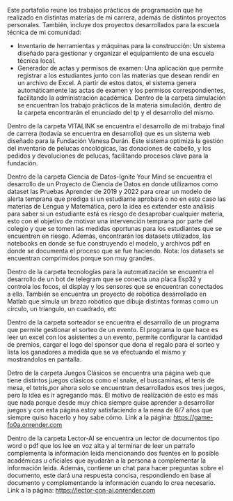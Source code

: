 Este portafolio reúne los trabajos prácticos de programación que he realizado en distintas materias de mi carrera, además de distintos proyectos personales. También, incluye dos proyectos desarrollados para la escuela técnica de mi comunidad:
* Inventario de herramientas y máquinas para la construcción: Un sistema diseñado para gestionar y organizar el equipamiento de una escuela técnica local.
* Generador de actas y permisos de examen: Una aplicación que permite registrar a los estudiantes junto con las materias que desean rendir en un archivo de Excel. A partir de estos datos, el sistema genera automáticamente las actas de examen y los permisos correspondientes, facilitando la administración académica. 
Dentro de la carpeta simulación se encuentran los trabajo prácticos de la materia simulación, dentro de la carpeta encontrarán el enunciado del tp y el desarrollo del mismo.

Dentro de la carpeta VITALINK se encuentra el desarrollo de mi trabajo final de carrera (todavia se encuentra en desarrollo) que es un sistema web diseñado para la Fundación Vanesa Durán. Este sistema optimiza la gestión del inventario de pelucas oncológicas, las donaciones de cabello, y los pedidos y devoluciones de pelucas, facilitando procesos clave para la fundación.

Dentro de la carpeta Ciencia de Datos-Ignite Your Mind se encuentra el desarrollo de un Proyecto de Ciencia de Datos en donde utilizamos como dataset las Pruebas Aprender de 2019 y 2022 para crear un modelo de alerta temprana que prediga si un estudiante aprobará o no en este caso las materias de Lengua y Matemática, pero la idea es extender este análisis para saber si un estudiante está es riesgo de desaprobar cualquier materia, esto con el objetivo de motivar una intervención temprana por parte del colegio y que se tomen las medidas oportunas para los estudiantes que se encuentren en riesgo. Además, encontrarán los datasets utilizados, las notebooks en donde se fue construyendo el modelo, y archivos pdf en donde se documenta el proceso que se fue haciendo. Nota: los datasets se encuentran comprimidos porque son muy grandes. 

Dentro de la carpeta tecnologías para la automatización se encuentra el desarrollo de un bot de telegram que se conecta una placa Esp32 y controla los focos, el display y los sensores que se encuentran conectados a ella. También se encuentra un proyecto de robótica desarrollado en Matlab que simula un brazo robótico que dibuja distintas formas como un circulo, un triangulo, un cuadrado, etc

Dentro de la carpeta sorteador se encuentra el desarrollo de un programa que permite gestionar el sorteo de un evento. El programa lo que hace es leer un excel con los asistentes a un evento, permite configurar la cantidad de premios, cargar el logo del sponsor que dona el regalo para el sorteo y lista los ganadores a medida que se va efectuando el mismo y mostrandolos en pantalla.

Detro de la carpeta Juegos Clásicos se encuentra una página web que tiene distintos juegos clásicos como el snake, el buscaminas, el tenis de mesa, el tetris,por ahora solo se encuentran desarrollados esos tres juegos, pero la idea es ir agregando más. El motivo de realización de esto es más que nada porque desde muy chica siempre quise aprender a desarrollar juegos y con esta página estoy satisfaciendo a la nena de 6/7 años que siempre quiso hacerlo y hoy sabe cómo. Link a la página: https://game-fo0a.onrender.com  

Dentro de la carpeta Lector-AI se encuentra un lector de documentos tipo word o pdf que los lee en voz alta y al terminar de leer un parrafo complementa la información leida mencionando dos fuentes en lo posible académicas u oficiales que ayudarán a la persona a complementar la información leida. Además, contiene un chat para hacer preguntas sobre el documento, este dará una respuesta concisa, respondiendo en base al documento y complementando la información cuando lo crea necesario. Link a la página: https://lector-con-ai.onrender.com 
